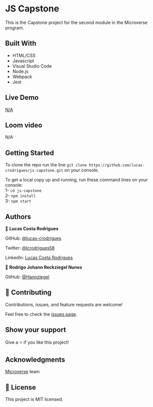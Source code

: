 # JS Capstone

This is the Capstone project for the second module in the Microverse program.

## Built With

- HTML/CSS 
- Javascript 
- Visual Studio Code
- Node.js
- Webpack
- Jest

## Live Demo

 [N/A]()

 ## Loom video

 N/A

## Getting Started

To clone the repo run the line `git clone https://github.com/lucas-crodrigues/js-capstone.git` on your console.

To get a local copy up and running, run these command lines on your console:<br>
  1- `cd js-capstone` <br>
  2-  `npm install` <br>
  3-  `npm start` <br>

## Authors

👤 **Lucas Costa Rodrigues**

GitHub: [@lucas-crodrigues](https://github.com/lucas-crodrigues)

Twitter: [@lcrodrigues58](https://twitter.com/lcrodrigues58)

LinkedIn: [Lucas Costa Rodrigues](https://www.linkedin.com/in/lucascostarodrigues/)

👤 **Rodrigo Johann Reckziegel Nunes**

GitHub: [@Hannziegel](https://github.com/Hannziegel)

## 🤝 Contributing

Contributions, issues, and feature requests are welcome!

Feel free to check the [issues page](https://github.com/lucas-crodrigues/js-capstone/issues).

## Show your support
Give a ⭐️ if you like this project!

## Acknowledgments

[Microverse](https://github.com/microverseinc) team

## 📝 License

This project is MIT licensed.
